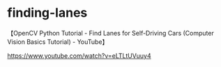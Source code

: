 # finding-lanes
【OpenCV Python Tutorial - Find Lanes for Self-Driving Cars (Computer Vision Basics Tutorial) - YouTube】

https://www.youtube.com/watch?v=eLTLtUVuuy4
